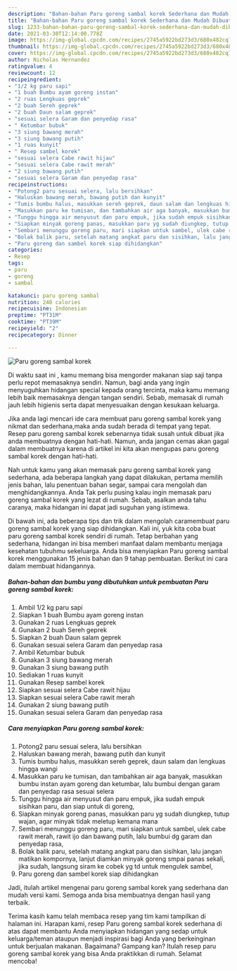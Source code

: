 ```yaml
---
description: "Bahan-bahan Paru goreng sambal korek Sederhana dan Mudah Dibuat"
title: "Bahan-bahan Paru goreng sambal korek Sederhana dan Mudah Dibuat"
slug: 1233-bahan-bahan-paru-goreng-sambal-korek-sederhana-dan-mudah-dibuat
date: 2021-03-30T12:14:00.778Z
image: https://img-global.cpcdn.com/recipes/2745a5922bd273d3/680x482cq70/paru-goreng-sambal-korek-foto-resep-utama.jpg
thumbnail: https://img-global.cpcdn.com/recipes/2745a5922bd273d3/680x482cq70/paru-goreng-sambal-korek-foto-resep-utama.jpg
cover: https://img-global.cpcdn.com/recipes/2745a5922bd273d3/680x482cq70/paru-goreng-sambal-korek-foto-resep-utama.jpg
author: Nicholas Hernandez
ratingvalue: 4
reviewcount: 12
recipeingredient:
- "1/2 kg paru sapi"
- "1 buah Bumbu ayam goreng instan"
- "2 ruas Lengkuas geprek"
- "2 buah Sereh geprek"
- "2 buah Daun salam geprek"
- "sesuai selera Garam dan penyedap rasa"
- " Ketumbar bubuk"
- "3 siung bawang merah"
- "3 siung bawang putih"
- "1 ruas kunyit"
- " Resep sambel korek"
- "sesuai selera Cabe rawit hijau"
- "sesuai selera Cabe rawit merah"
- "2 siung bawang putih"
- "sesuai selera Garam dan penyedap rasa"
recipeinstructions:
- "Potong2 paru sesuai selera, lalu bersihkan"
- "Haluskan bawang merah, bawang putih dan kunyit"
- "Tumis bumbu halus, masukkan sereh geprek, daun salam dan lengkuas hingga wangi"
- "Masukkan paru ke tumisan, dan tambahkan air aga banyak, masukkan bumbu instan ayam goreng dan ketumbar, lalu bumbui dengan garam dan penyedap rasa sesuai selera"
- "Tunggu hingga air menyusut dan paru empuk, jika sudah empuk sisihkan paru, dan siap untuk di goreng,"
- "Siapkan minyak goreng panas, masukkan paru yg sudah diungkep, tutup wajan, agar minyak tidak meletup kemana mana"
- "Sembari menunggu goreng paru, mari siapkan untuk sambel, ulek cabe rawit merah, rawit ijo dan bawang putih, lalu bumbui dg garam dan penyedap rasa,"
- "Bolak balik paru, setelah matang angkat paru dan sisihkan, lalu jangan matikan kompornya, lanjut diamkan minyak goreng smpai panas sekali, jika sudah, langsung siram ke cobek yg td untuk mengulek sambel,"
- "Paru goreng dan sambel korek siap dihidangkan"
categories:
- Resep
tags:
- paru
- goreng
- sambal

katakunci: paru goreng sambal 
nutrition: 240 calories
recipecuisine: Indonesian
preptime: "PT31M"
cooktime: "PT39M"
recipeyield: "2"
recipecategory: Dinner

---
```



![Paru goreng sambal korek](https://img-global.cpcdn.com/recipes/2745a5922bd273d3/680x482cq70/paru-goreng-sambal-korek-foto-resep-utama.jpg)

Di waktu  saat ini , kamu memang bisa mengorder makanan siap saji tanpa perlu repot memasaknya sendiri. Namun, bagi anda yang ingin menyuguhkan hidangan special kepada orang tercinta, maka kamu memang lebih baik memasaknya dengan tangan sendiri. Sebab, memasak di rumah jauh lebih higienis serta dapat menyesuaikan dengan kesukaan keluarga.

Jika anda lagi mencari ide cara membuat paru goreng sambal korek yang nikmat dan sederhana,maka anda sudah berada di tempat yang tepat. Resep paru goreng sambal korek  sebenarnya tidak susah untuk dibuat jika anda membuatnya dengan hati-hati. Namun, anda jangan cemas akan gagal dalam membuatnya 
karena di artikel ini kita akan mengupas paru goreng sambal korek dengan hati-hati.  



Nah untuk kamu yang akan memasak paru goreng sambal korek yang sederhana, ada beberapa langkah yang dapat dilakukan, pertama memilih jenis bahan, lalu penentuan bahan segar, sampai cara mengolah dan menghidangkannya. Anda Tak perlu pusing kalau ingin memasak paru goreng sambal korek yang lezat di rumah. Sebab, asalkan anda  tahu caranya, maka hidangan ini dapat jadi suguhan yang istimewa.

Di bawah ini, ada beberapa tips dan trik dalam mengolah caramembuat paru goreng sambal korek yang siap dihidangkan. Kali ini, yuk kita coba buat paru goreng sambal korek sendiri di rumah. Tetap berbahan yang sederhana, hidangan ini bisa memberi manfaat dalam membantu menjaga kesehatan tubuhmu sekeluarga. Anda bisa menyiapkan Paru goreng sambal korek menggunakan 15 jenis bahan dan 9 tahap pembuatan. Berikut ini cara dalam membuat hidangannya.

<!--inarticleads1-->

##### Bahan-bahan dan bumbu yang dibutuhkan untuk pembuatan Paru goreng sambal korek:

1. Ambil 1/2 kg paru sapi
1. Siapkan 1 buah Bumbu ayam goreng instan
1. Gunakan 2 ruas Lengkuas geprek
1. Gunakan 2 buah Sereh geprek
1. Siapkan 2 buah Daun salam geprek
1. Gunakan sesuai selera Garam dan penyedap rasa
1. Ambil  Ketumbar bubuk
1. Gunakan 3 siung bawang merah
1. Gunakan 3 siung bawang putih
1. Sediakan 1 ruas kunyit
1. Gunakan  Resep sambel korek
1. Siapkan sesuai selera Cabe rawit hijau
1. Siapkan sesuai selera Cabe rawit merah
1. Gunakan 2 siung bawang putih
1. Gunakan sesuai selera Garam dan penyedap rasa




<!--inarticleads2-->

##### Cara menyiapkan Paru goreng sambal korek:

1. Potong2 paru sesuai selera, lalu bersihkan
1. Haluskan bawang merah, bawang putih dan kunyit
1. Tumis bumbu halus, masukkan sereh geprek, daun salam dan lengkuas hingga wangi
1. Masukkan paru ke tumisan, dan tambahkan air aga banyak, masukkan bumbu instan ayam goreng dan ketumbar, lalu bumbui dengan garam dan penyedap rasa sesuai selera
1. Tunggu hingga air menyusut dan paru empuk, jika sudah empuk sisihkan paru, dan siap untuk di goreng,
1. Siapkan minyak goreng panas, masukkan paru yg sudah diungkep, tutup wajan, agar minyak tidak meletup kemana mana
1. Sembari menunggu goreng paru, mari siapkan untuk sambel, ulek cabe rawit merah, rawit ijo dan bawang putih, lalu bumbui dg garam dan penyedap rasa,
1. Bolak balik paru, setelah matang angkat paru dan sisihkan, lalu jangan matikan kompornya, lanjut diamkan minyak goreng smpai panas sekali, jika sudah, langsung siram ke cobek yg td untuk mengulek sambel,
1. Paru goreng dan sambel korek siap dihidangkan




Jadi, itulah artikel mengenai  paru goreng sambal korek  yang sederhana dan mudah versi kami. Semoga anda bisa membuatnya dengan hasil yang terbaik. 

Terima kasih kamu telah membaca resep yang tim kami tampilkan di halaman ini. Harapan kami, resep  Paru goreng sambal korek sederhana di atas dapat membantu Anda menyiapkan hidangan yang sedap untuk keluarga/teman ataupun menjadi inspirasi bagi Anda yang berkeinginan untuk berjualan makanan. Bagaimana? Gampang kan? Itulah resep paru goreng sambal korek yang bisa Anda praktikkan di rumah. Selamat mencoba!

